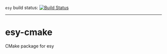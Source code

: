 `esy` build status:
[![Build Status](https://dev.azure.com/esy-packages/esy-cmake/_apis/build/status/esy-packages.esy-cmake)](https://dev.azure.com/esy-packages/esy-cmake/_build/latest?definitionId=1)

---

# esy-cmake
CMake package for esy

